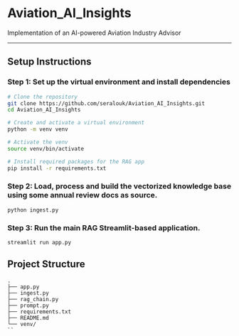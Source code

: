 # Aviation_AI_Insights
Implementation of an AI-powered Aviation Industry Advisor

---

## Setup Instructions

### Step 1: Set up the virtual environment and install dependencies

```bash
# Clone the repository
git clone https://github.com/seralouk/Aviation_AI_Insights.git
cd Aviation_AI_Insights

# Create and activate a virtual environment
python -m venv venv

# Activate the venv
source venv/bin/activate

# Install required packages for the RAG app
pip install -r requirements.txt
```

### Step 2: Load, process and build the vectorized knowledge base using some annual review docs as source.
```
python ingest.py
```

### Step 3: Run the main RAG Streamlit-based application.
```
streamlit run app.py
```

## Project Structure
```
.
├── app.py
├── ingest.py
├── rag_chain.py
├── prompt.py
├── requirements.txt
├── README.md
└── venv/
``
